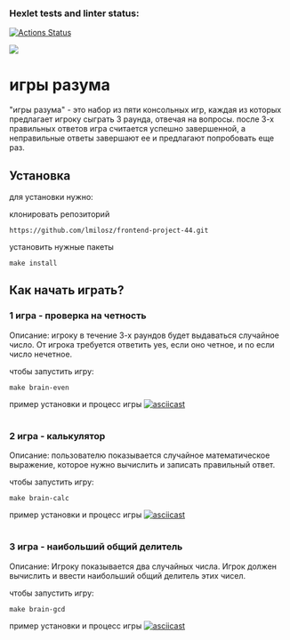 ### Hexlet tests and linter status:
[![Actions Status](https://github.com/lmilosz/frontend-project-44/workflows/hexlet-check/badge.svg)](https://github.com/lmilosz/frontend-project-44/actions)

<a href="https://codeclimate.com/github/lmilosz/frontend-project-44/maintainability"><img src="https://api.codeclimate.com/v1/badges/e5a92c15032978165fba/maintainability" /></a>

# игры разума 
"игры разума" - это набор из пяти консольных игр, каждая из которых предлагает игроку сыграть 3 раунда, отвечая на вопросы. после 3-х правильных ответов игра считается успешно завершенной, а неправильные ответы завершают ее и предлагают попробовать еще раз.
## Установка
для установки нужно: 

клонировать репозиторий
```
https://github.com/lmilosz/frontend-project-44.git
```
установить нужные пакеты
```
make install
```


## Как начать играть?

### 1 игра - проверка на четность
Описание: 
игроку в течение 3-х раундов будет выдаваться случайное число. От игрока требуется ответить yes, если оно четное, и no если число нечетное.

чтобы запустить игру:
```
make brain-even
```
пример установки и процесс игры
[![asciicast](https://asciinema.org/a/KZkvqd864nG5MDnHNbtm6CT7j.svg)](https://asciinema.org/a/KZkvqd864nG5MDnHNbtm6CT7j)
#
### 2 игра - калькулятор
Описание: 
пользователю показывается случайное математическое выражение, которое нужно вычислить и записать правильный ответ.

чтобы запустить игру:
```
make brain-calc
```
пример установки и процесс игры
[![asciicast](https://asciinema.org/a/902wisrEHb6nToRQpppHSpen1.svg)](https://asciinema.org/a/902wisrEHb6nToRQpppHSpen1)
#
### 3 игра - наибольший общий делитель
Описание: 
Игроку показывается два случайных числа. Игрок должен вычислить и ввести наибольший общий делитель этих чисел.

чтобы запустить игру:
```
make brain-gcd
```
пример установки и процесс игры
[![asciicast](https://asciinema.org/a/YOwee4iNO53lSgko9Fe45rQPj.svg)](https://asciinema.org/a/YOwee4iNO53lSgko9Fe45rQPj)
